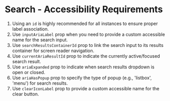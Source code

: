 # Search - Accessibility Requirements

1. Using an `id` is highly recommended for all instances to ensure proper label association.
2. Use `inputAriaLabel` prop when you need to provide a custom accessible name for the search input.
3. Use `searchResultsContainerId` prop to link the search input to its results container for screen reader
      navigation.
4. Use `currentAriaResultId` prop to indicate the currently active/focused search result.
5. Use `ariaExpanded` prop to indicate when search results dropdown is open or closed.
6. Use `ariaHasPopup` prop to specify the type of popup (e.g., 'listbox', 'menu') for search results.
7. Use `clearIconLabel` prop to provide a custom accessible name for the clear button.